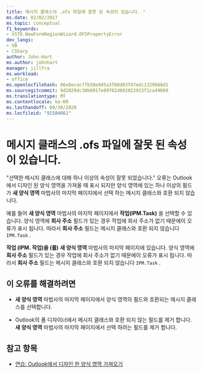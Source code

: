 ```yaml
---
title: 메시지 클래스의 .ofs 파일에 잘못 된 속성이 있습니다. "
ms.date: 02/02/2017
ms.topic: conceptual
f1_keywords:
- VSTO.NewFormRegionWizard.OFSPropertyError
dev_langs:
- VB
- CSharp
author: John-Hart
ms.author: johnhart
manager: jillfra
ms.workload:
- office
ms.openlocfilehash: 66e8ecacffb58e945a3f80d03f47edc1329668d1
ms.sourcegitcommit: 9d2829dc30b6917e89762d602022915f1ca49089
ms.translationtype: MT
ms.contentlocale: ko-KR
ms.lasthandoff: 09/30/2020
ms.locfileid: "91584661"
---
```

# <a name="invalid-properties-in-the-ofs-file-for-the-message-class"></a>메시지 클래스의 .ofs 파일에 잘못 된 속성이 있습니다.

  "선택한 메시지 클래스에 대해 하나 이상의 속성이 잘못 되었습니다." 오류는 Outlook에서 디자인 된 양식 영역을 가져올 때 표시 되지만 양식 영역에 있는 하나 이상의 필드가 **새 양식 영역** 마법사의 마지막 페이지에서 선택 하는 메시지 클래스와 호환 되지 않습니다.

예를 들어 **새 양식 영역** 마법사의 마지막 페이지에서 **작업(IPM.Task)** 을 선택할 수 있습니다. 양식 영역에 **회사 주소** 필드가 있는 경우 작업에 회사 주소가 없기 때문에이 오류가 표시 됩니다. 따라서 **회사 주소** 필드는 메시지 클래스와 호환 되지 않습니다 `IPM.Task` .

 **작업 (IPM. 작업)을 (를)** **새 양식 영역** 마법사의 마지막 페이지에 있습니다. 양식 영역에 **회사 주소** 필드가 있는 경우 작업에 회사 주소가 없기 때문에이 오류가 표시 됩니다. 따라서 **회사 주소** 필드는 메시지 클래스와 호환 되지 않습니다 `IPM.Task` .

## <a name="to-correct-this-error"></a>이 오류를 해결하려면

- **새 양식 영역** 마법사의 마지막 페이지에서 양식 영역의 필드와 호환되는 메시지 클래스를 선택합니다.

- Outlook의 폼 디자이너에서 메시지 클래스와 호환 되지 않는 필드를 제거 합니다. **새 양식 영역** 마법사의 마지막 페이지에서 선택 하려는 필드를 제거 합니다.

## <a name="see-also"></a>참고 항목
- [연습: Outlook에서 디자인 한 양식 영역 가져오기](../vsto/walkthrough-importing-a-form-region-that-is-designed-in-outlook.md)
